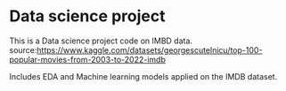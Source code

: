 # Data science project

This is a Data science project code on IMBD data.
source:https://www.kaggle.com/datasets/georgescutelnicu/top-100-popular-movies-from-2003-to-2022-imdb

Includes EDA and Machine learning models applied on the IMDB dataset.

